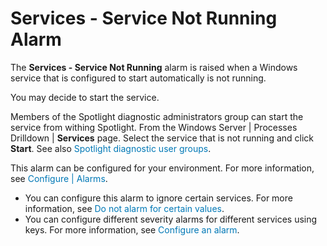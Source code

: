 ﻿<?xml version="1.0" encoding="utf-8"?>
<html xmlns:MadCap="http://www.madcapsoftware.com/Schemas/MadCap.xsd" MadCap:lastBlockDepth="4" MadCap:lastHeight="296" MadCap:lastWidth="915">
    <head>
    </head>
    <body>
        <h1>Services - Service Not Running Alarm</h1>
        <p>The <b>Services - Service Not Running</b> alarm is raised when a Windows service that is configured to start automatically is not running.</p>
        <MadCap:snippetBlock src="../Resources/Snippets/SoSSE/Alarm_Title_Raised.flsnp" />
        <p>You may decide to start the service.</p>
        <p>Members of the Spotlight diagnostic administrators group can start the service from withing Spotlight. From the <MadCap:xref href="../Drilldowns/drilldown_windows_processes.htm">Windows Server | Processes Drilldown</MadCap:xref> | <b>Services</b> page. Select the service that is not running and click <b>Start</b>. See also <MadCap:xref href="../NetworkWindows/spotlightdiagnosticusergroups.htm"><span style="color: #0078b6;" class="mcFormatColor">Spotlight diagnostic user groups</span></MadCap:xref>.</p>
        <MadCap:snippetBlock src="../Resources/Snippets/SoSSE/Alarm_Title_Configure.flsnp" />
        <p>This alarm can be configured for your environment. <MadCap:xref href="../AlarmsDialog/configure_alarms.htm" class="ForMoreInfo_Heading">For more information, see <span style="color: #0078b6;" class="mcFormatColor">Configure | Alarms</span>.</MadCap:xref></p>
        <ul>
            <li>You can configure this alarm to ignore certain services. <MadCap:xref href="../AlarmsDialog/configure_alarm_ignorevalues.htm" class="ForMoreInfo_Heading">For more information, see <span style="color: #0078b6;" class="mcFormatColor">Do not alarm for certain values</span>.</MadCap:xref></li>
            <li>You can configure different severity alarms for different services using keys. <MadCap:xref href="../AlarmsDialog/configure_alarm.htm" class="ForMoreInfo_Heading">For more information, see <span style="color: #0078b6;" class="mcFormatColor">Configure an alarm</span>.</MadCap:xref></li>
        </ul>
    </body>
</html>